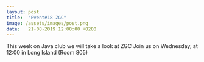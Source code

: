 ```yaml
---
layout: post
title:  "Event#18 ZGC"
image: /assets/images/post.png
date:   21-08-2019 12:00:00 +0200
---
```

This week on Java club we will take a look at ZGC
Join us on Wednesday, at 12:00 in Long Island (Room 805)